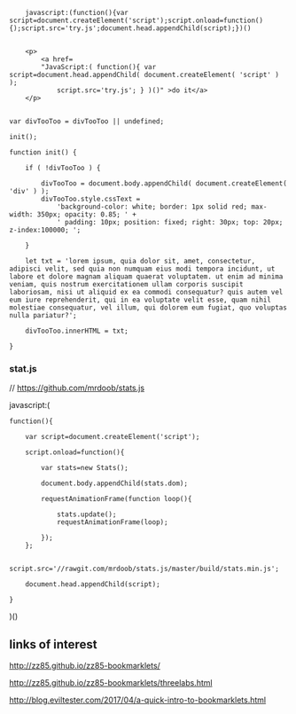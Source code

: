 

		javascript:(function(){var script=document.createElement('script');script.onload=function(){);script.src='try.js';document.head.appendChild(script);})()


		<p>
			<a href=
			"JavaScript:( function(){ var script=document.head.appendChild( document.createElement( 'script' ) );
				script.src='try.js'; } )()" >do it</a>
		</p>


	var divTooToo = divTooToo || undefined;

	init();

	function init() {

		if ( !divTooToo ) {

			divTooToo = document.body.appendChild( document.createElement( 'div' ) );
			divTooToo.style.cssText = 
				'background-color: white; border: 1px solid red; max-width: 350px; opacity: 0.85; ' +
				' padding: 10px; position: fixed; right: 30px; top: 20px; z-index:100000; ';

		}

		let txt = 'lorem ipsum, quia dolor sit, amet, consectetur, adipisci velit, sed quia non numquam eius modi tempora incidunt, ut labore et dolore magnam aliquam quaerat voluptatem. ut enim ad minima veniam, quis nostrum exercitationem ullam corporis suscipit laboriosam, nisi ut aliquid ex ea commodi consequatur? quis autem vel eum iure reprehenderit, qui in ea voluptate velit esse, quam nihil molestiae consequatur, vel illum, qui dolorem eum fugiat, quo voluptas nulla pariatur?';

		divTooToo.innerHTML = txt;

	}



### stat.js

// https://github.com/mrdoob/stats.js

javascript:(

	function(){

		var script=document.createElement('script');

		script.onload=function(){

			var stats=new Stats();

			document.body.appendChild(stats.dom);

			requestAnimationFrame(function loop(){

				stats.update();
				requestAnimationFrame(loop);

			});
		};

		script.src='//rawgit.com/mrdoob/stats.js/master/build/stats.min.js';

		document.head.appendChild(script);

	}

)()


## links of interest

http://zz85.github.io/zz85-bookmarklets/

http://zz85.github.io/zz85-bookmarklets/threelabs.html


http://blog.eviltester.com/2017/04/a-quick-intro-to-bookmarklets.html
